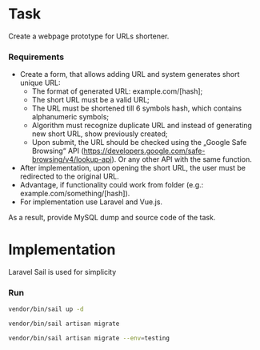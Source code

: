 # Task

Create a webpage prototype for URLs shortener.

### Requirements

* Create a form, that allows adding URL and system generates short unique URL:
  * The format of generated URL: example.com/[hash];
  * The short URL must be a valid URL;
  * The URL must be shortened till 6 symbols hash, which contains alphanumeric symbols;
  * Algorithm must recognize duplicate URL and instead of generating new short URL, show previously
  created;
  * Upon submit, the URL should be checked using the „Google Safe Browsing“ API
(https://developers.google.com/safe-browsing/v4/lookup-api). Or any other API with the same
function.
* After implementation, upon opening the short URL, the user must be redirected to the original URL.
* Advantage, if functionality could work from folder (e.g.: example.com/something/[hash]).
* For implementation use Laravel and Vue.js.

As a result, provide MySQL dump and source code of the task.

# Implementation

Laravel Sail is used for simplicity

### Run

```bash
vendor/bin/sail up -d
```

```bash
vendor/bin/sail artisan migrate
```

```bash
vendor/bin/sail artisan migrate --env=testing
```
